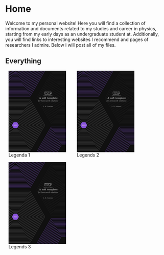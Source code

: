 # Home

Welcome to my personal website! Here you will find a collection of information and documents related to my studies and career in physics, starting from my early days as an undergraduate student at. Additionally, you will find links to  interesting websites I recommend and pages of researchers I admire. Below i will post all of my files.


## Everything

<div style="display: inline-block; margin-right: 10px; margin-left: 10px; horizontal-align: middle">
  <img src="coverpage_homework_solutions.jpeg" alt="imagem 1" style="float:left; padding-right:10px; width: 180px">
  <p>Legenda 1</p>
</div>
<div style="display: inline-block; margin-right: 10px; margin-left: 10px; horizontal-align: middle">
  <img src="coverpage_homework_solutions.jpeg" alt="imagem 2" style="float:left; padding-right:10px; width: 180px">
  <p>Legends 2</p>
</div>
<div style="display: inline-block; margin-right: 10px; margin-left: 10px; horizontal-align: middle">
  <img src="coverpage_homework_solutions.jpeg" alt="imagem 2" style="float:left; padding-right:10px; width: 180px">
  <p>Legends 3</p>
</div>

